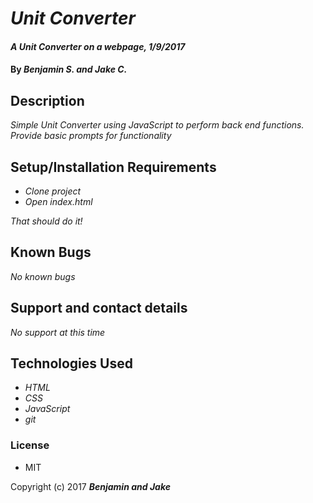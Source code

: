 # _Unit Converter_

#### _A Unit Converter on a webpage, 1/9/2017_

#### By _**Benjamin S. and Jake C.**_

## Description

_Simple Unit Converter using JavaScript to perform back end functions.  Provide basic prompts for functionality_

## Setup/Installation Requirements

* _Clone project_
* _Open index.html_

_That should do it!_

## Known Bugs

_No known bugs_

## Support and contact details

_No support at this time_

## Technologies Used

* _HTML_
* _CSS_
* _JavaScript_
* _git_

### License

* MIT

Copyright (c) 2017 **_Benjamin and Jake_**
